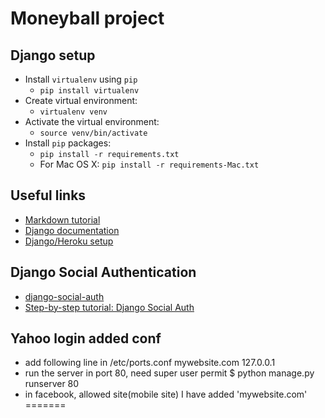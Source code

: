# Moneyball project

## Django setup
* Install `virtualenv` using `pip`
    * `pip install virtualenv`
* Create virtual environment:
    * `virtualenv venv`
* Activate the virtual environment:
    * `source venv/bin/activate`
* Install `pip` packages:
    * `pip install -r requirements.txt`
    * For Mac OS X: `pip install -r requirements-Mac.txt`

## Useful links
* [Markdown tutorial](https://bitbucket.org/tutorials/markdowndemo/overview)
* [Django documentation](https://docs.djangoproject.com/en/1.6/)
* [Django/Heroku setup](https://devcenter.heroku.com/articles/getting-started-with-django)

## Django Social Authentication
* [django-social-auth](http://django-social-auth.readthedocs.org/en/latest/index.html)
* [Step-by-step tutorial: Django Social Auth](http://c2journal.com/2013/01/24/social-logins-with-django/)


## Yahoo login added conf
* add following line in /etc/ports.conf
mywebsite.com 127.0.0.1
* run the server in port 80, need super user permit
$ python manage.py runserver 80
* in facebook, allowed site(mobile site) I have added 'mywebsite.com'
=======
